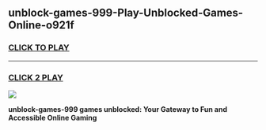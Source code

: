 
## unblock-games-999-Play-Unblocked-Games-Online-o921f
<h3>
<a href="https://premium76.site?title=unblock-games-999&ref=25A">CLICK TO PLAY</a></h3>
<hr>

<h3>
<a href="https://premium76.site?title=unblock-games-999&ref=25A">CLICK 2 PLAY</a>
  
</h3>

<a href="https://premium76.site?title=unblock-games-999&ref=25A"><img src="https://clearcache.store/games.png"></a>


**unblock-games-999 games unblocked: Your Gateway to Fun and Accessible Online Gaming**
